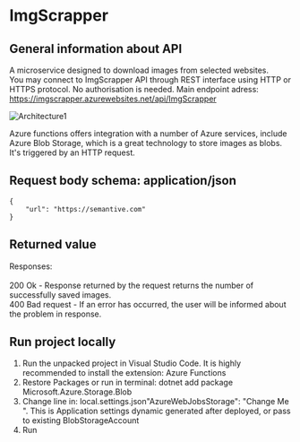 # ImgScrapper

## General information about API
A microservice designed to download images from selected websites.<br/>
You may connect to ImgScrapper API through REST interface using HTTP or HTTPS protocol. No authorisation is needed. Main endpoint adress:
https://imgscrapper.azurewebsites.net/api/ImgScrapper

![Architecture1](https://user-images.githubusercontent.com/38471368/100264102-a9f08980-2f4e-11eb-8565-bd1ac2e6fffd.png)

Azure functions offers integration with a number of Azure services, include Azure Blob Storage, which is a great technology to store images as blobs. It's triggered  by an HTTP request.

## Request body schema: application/json

```
{
    "url": "https://semantive.com"
}
```

## Returned value

Responses: <br/> <br/>
200 Ok - Response returned by the request returns the number of successfully saved images. <br/>
400 Bad request - If an error has occurred, the user will be informed about the problem in response. <br/>

## Run project locally

1. Run the unpacked project in Visual Studio Code. It is highly recommended to install the extension: Azure Functions
2. Restore Packages or run in terminal: dotnet add package Microsoft.Azure.Storage.Blob
3. Change line in: local.settings.json"AzureWebJobsStorage": "Change Me ". This is Application settings dynamic generated after deployed, or pass to existing BlobStorageAccount
4. Run

